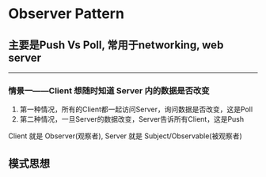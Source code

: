 # Observer Pattern

## 主要是Push Vs Poll, 常用于networking,  web server 
---
### 情景一——Client 想随时知道 Server 内的数据是否改变
1. 第一种情况，所有的Client都一起访问Server，询问数据是否改变，这是Poll
2. 第二种情况，一旦Server的数据改变，Server告诉所有Client，这是Push

Client 就是 Observer(观察者), Server 就是 Subject/Observable(被观察者)


## 模式思想



